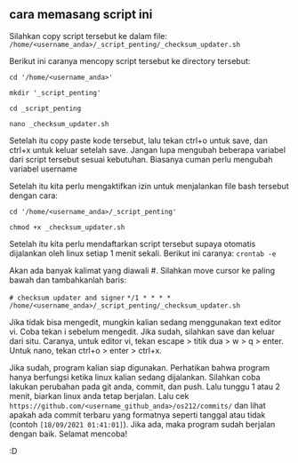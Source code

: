 ## cara memasang script ini

Silahkan copy script tersebut ke dalam file: `/home/<username_anda>/_script_penting/_checksum_updater.sh`


Berikut ini caranya mencopy script tersebut ke directory tersebut:

`cd '/home/<username_anda>'`

`mkdir '_script_penting'`

`cd _script_penting`

`nano _checksum_updater.sh`

Setelah itu copy paste kode tersebut, lalu tekan ctrl+o untuk save, dan ctrl+x untuk keluar setelah save. Jangan lupa mengubah beberapa variabel dari script tersebut sesuai kebutuhan. Biasanya cuman perlu mengubah variabel username



Setelah itu kita perlu mengaktifkan izin untuk menjalankan file bash tersebut dengan cara:



`cd '/home/<username_anda>/_script_penting'`



`chmod +x _checksum_updater.sh`





Setelah itu kita perlu mendaftarkan script tersebut supaya otomatis dijalankan oleh linux setiap 1 menit sekali. Berikut ini caranya:
`crontab -e`

Akan ada banyak kalimat yang diawali #. Silahkan move cursor ke paling bawah dan tambahkanlah baris:

`# checksum updater and signer`
`*/1 * * * * /home/<username_anda>/_script_penting/_checksum_updater.sh`

Jika tidak bisa mengedit, mungkin kalian sedang menggunakan text editor vi. Coba tekan i sebelum mengedit.
Jika sudah, silahkan save dan keluar dari situ. Caranya, untuk editor vi, tekan escape > titik dua > w > q > enter. Untuk nano, tekan ctrl+o > enter > ctrl+x.



Jika sudah, program kalian siap digunakan. Perhatikan bahwa program hanya berfungsi ketika linux kalian sedang dijalankan. Silahkan coba lakukan perubahan pada git anda, commit, dan push. Lalu tunggu 1 atau 2 menit, biarkan linux anda tetap berjalan. Lalu cek `https://github.com/<username_github_anda>/os212/commits/` dan lihat apakah ada commit terbaru yang formatnya seperti tanggal atau tidak (contoh `[18/09/2021 01:41:01]`). Jika ada, maka program sudah berjalan dengan baik. Selamat mencoba! 

:D